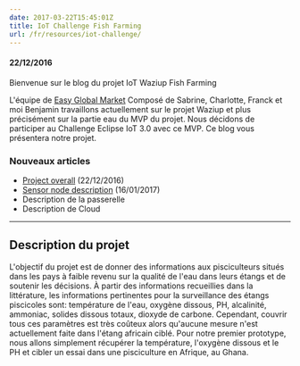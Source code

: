 ```yaml
---
date: 2017-03-22T15:45:01Z
title: IoT Challenge Fish Farming
url: /fr/resources/iot-challenge/
---
```


#### 22/12/2016
 
 Bienvenue sur le blog du projet IoT Waziup Fish Farming

 L'équipe de [Easy Global Market](http://www.eglobalmark.com/) Composé de Sabrine, Charlotte, Franck et moi Benjamin travaillons actuellement sur le projet Waziup et plus précisément sur la partie eau du MVP du projet. Nous décidons de participer au Challenge Eclipse IoT 3.0 avec ce MVP. Ce blog vous présentera notre projet.

### Nouveaux articles
- [Project overall](/resources/iot-challenge/overall/) (22/12/2016)
- [Sensor node description](/resources/iot-challenge/endDevice/) (16/01/2017)
- Description de la passerelle
- Description de Cloud


 * * *

## Description du projet
L'objectif du projet est de donner des informations aux pisciculteurs situés dans les pays à faible revenu sur la qualité de l'eau dans leurs étangs et de soutenir les décisions. À partir des informations recueillies dans la littérature, les informations pertinentes pour la surveillance des étangs piscicoles sont: température de l'eau, oxygène dissous, PH, alcalinité, ammoniac, solides dissous totaux, dioxyde de carbone. Cependant, couvrir tous ces paramètres est très coûteux alors qu'aucune mesure n'est actuellement faite dans l'étang africain ciblé. Pour notre premier prototype, nous allons simplement récupérer la température, l'oxygène dissous et le PH et cibler un essai dans une pisciculture en Afrique, au Ghana.
